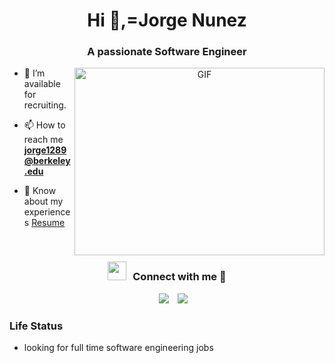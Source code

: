 <h1 align="center">Hi 👋,=Jorge Nunez</a></h1>
<h3 align="center">A passionate Software Engineer</h3>

<a target="_blank" align="center">
  <img align="right" top="500" height="300" width="400" alt="GIF" src="https://media.giphy.com/media/SWoSkN6DxTszqIKEqv/giphy.gif">
</a>


- 🤝 I’m available for recruiting.

- 📫 How to reach me **jorge1289@berkeley.edu**

- 📄 Know about my experiences <a href="https://github.com/jorge1289/jorge1289/blob/main/Resume.pdf" target="blank">Resume</a>
<br/>
<h3 align="center" > <img src="https://www.google.com/url?sa=i&url=https%3A%2F%2Fgiphy.com%2Fexplore%2Fusflag&psig=AOvVaw13PtwDkRkRmH8G6VddMcEn&ust=1722031422452000&source=images&cd=vfe&opi=89978449&ved=0CBAQjRxqFwoTCICf1YuZw4cDFQAAAAAdAAAAABAJ" width="30" height="30" style="margin-right: 10px;">Connect with me 🤝 </h3>

<p align="center">

 <div align="center"  class="icons-social" style="margin-left: 10px;">
        <a style="margin-left: 10px;"  target="_blank" href="https://www.linkedin.com/in/jorge-nunez24/">
			<img src="https://img.icons8.com/doodle/40/000000/linkedin--v2.png"></a>
        <a style="margin-left: 10px;" target="_blank" href="https://github.com/jorge1289">
		<img src="https://img.icons8.com/doodle/40/000000/github--v1.png"></a>
      </div>

</p>

### Life Status
- looking for full time software engineering jobs

<!-- BLOG-POST-LIST:END -->
